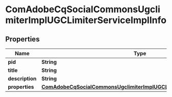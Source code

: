 

# ComAdobeCqSocialCommonsUgclimiterImplUGCLimiterServiceImplInfo

## Properties

Name | Type | Description | Notes
------------ | ------------- | ------------- | -------------
**pid** | **String** |  |  [optional]
**title** | **String** |  |  [optional]
**description** | **String** |  |  [optional]
**properties** | [**ComAdobeCqSocialCommonsUgclimiterImplUGCLimiterServiceImplProperties**](ComAdobeCqSocialCommonsUgclimiterImplUGCLimiterServiceImplProperties.md) |  |  [optional]



